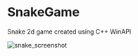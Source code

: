 # SnakeGame

Snake 2d game created using C++ WinAPI


![snake_screenshot](https://user-images.githubusercontent.com/16746527/51074173-cd78f680-168c-11e9-99f7-c89663379a21.png)
